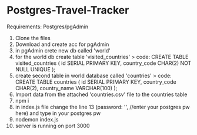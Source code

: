 # Postgres-Travel-Tracker

Requirements: Postgres/pgAdmin

1. Clone the files
2. Download and create acc for pgAdmin
3. in pgAdmin crete new db called 'world'
4. for the world db create table 'visited_countries' > code:
   CREATE TABLE visited_countries (
     id SERIAL PRIMARY KEY,
     country_code CHAR(2) NOT NULL UNIQUE
     );
5. create second table in world database called 'countries' > code:
   CREATE TABLE countries (
     id SERIAL PRIMARY KEY,
     country_code CHAR(2),
     country_name VARCHAR(100)
     );
6. Import data from the attached 'countries.csv' file to the countries table
7. npm i
8. in index.js file change the line 13 (password: '', //enter your postgres pw here) and type in your postgres pw
9. nodemon index.js
10. server is running on port 3000
  
   
